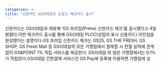 ```yaml
---
categories: e
title: "신한카드 GS리테일과 손잡고 체크카드 출시"
---
```

신한카드는 GS리테일과 제휴해 ‘GS 프라임(Prime) 신한카드 체크’를 출시했다고 4일 밝혔다.이번 체크카드 출시를 통해 GS리테일 PLCC(상업자 표시 신용카드) 라인업을 완성했다는 설명이다.GS 프라임 신한카드 체크는 GS25, GS THE FRESH, GS SHOP, GS Fresh Mall 등 GS리테일의 모든 가맹점에서 결제할 시 전월 실적에 관계 없이 GS&POINT 1% 적립 서비스를 제공한다. GS리테일 외 일반 가맹점에서는 0.1%가 적립된다.GS리테일 간편결제 서비스인 GS Pay에 등록해 이용하면 가맹점에 상